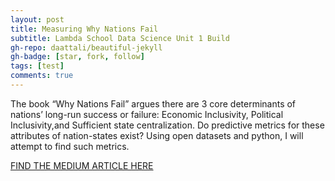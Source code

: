 ```yaml
---
layout: post
title: Measuring Why Nations Fail
subtitle: Lambda School Data Science Unit 1 Build
gh-repo: daattali/beautiful-jekyll
gh-badge: [star, fork, follow]
tags: [test]
comments: true
---
```


The book “Why Nations Fail” argues there are 3 core determinants of nations’ long-run success or failure: Economic Inclusivity, Political Inclusivity,and Sufficient state centralization. Do predictive metrics for these attributes of nation-states exist? Using open datasets and python, I will attempt to find such metrics.


[FIND THE MEDIUM ARTICLE HERE](https://medium.com/@davidadodds/measuring-why-nations-fail-f991fac7e50f?sk=6e09e2c45ac226fd32b2bc451b057675)


